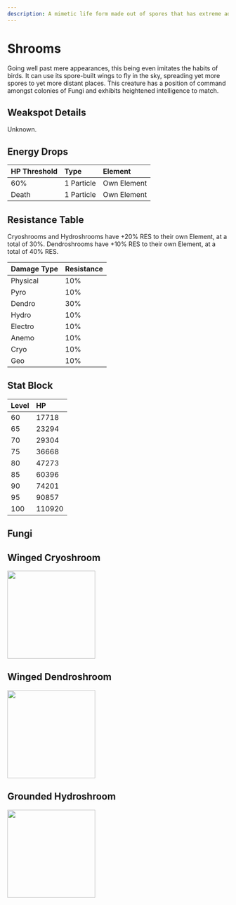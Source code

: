 ```yaml
---
description: A mimetic life form made out of spores that has extreme adaptability.
---
```


# Shrooms

Going well past mere appearances, this being even imitates the habits of birds. It can use its spore-built wings to fly in the sky, spreading yet more spores to yet more distant places.
This creature has a position of command amongst colonies of Fungi and exhibits heightened intelligence to match.

## Weakspot Details

Unknown.

## Energy Drops

| HP Threshold | Type       | Element     |
| :----------- | :--------- | :---------- |
| 60%          | 1 Particle | Own Element |
| Death        | 1 Particle | Own Element |

## Resistance Table

Cryoshrooms and Hydroshrooms have +20% RES to their own Element, at a total of 30%. Dendroshrooms have +10% RES to their own Element, at a total of 40% RES.

| Damage Type | Resistance |
| :---------- | :--------- |
| Physical    | 10%        |
| Pyro        | 10%        |
| Dendro      | 30%        |
| Hydro       | 10%        |
| Electro     | 10%        |
| Anemo       | 10%        |
| Cryo        | 10%        |
| Geo         | 10%        |

## Stat Block

| Level | HP     |
| :---- | :----- |
| 60    | 17718  |
| 65    | 23294  |
| 70    | 29304  |
| 75    | 36668  |
| 80    | 47273  |
| 85    | 60396  |
| 90    | 74201  |
| 95    | 90857  |
| 100   | 110920 |

## Fungi

<Tabs>

<TabItem value="cryo" label="Cryo">

## Winged Cryoshroom

<img src="/img/enemy/mystical/Enemy_Winged_Cryoshroom_Icon.webp" width="200" height="200" />

</TabItem>

<TabItem value="dendro" label="Dendro">

## Winged Dendroshroom

<img src="/img/enemy/mystical/Enemy_Winged_Dendroshroom_Icon.webp" width="200" height="200" />

</TabItem>

<TabItem value="hydro" label="Hydro">

## Grounded Hydroshroom

<img src="/img/enemy/mystical/Enemy_Grounded_Hydroshroom_Icon.webp" width="200" height="200" />

</TabItem>

</Tabs>
